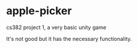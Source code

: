 # apple-picker
cs382 project 1, a very basic unity game

It's not good but it has the necessary functionality.
